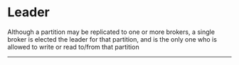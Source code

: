 # Leader
Although a partition may be replicated to one or more brokers, a single broker is elected the leader for that partition, and is the only one who is allowed to write or read to/from that partition

---

